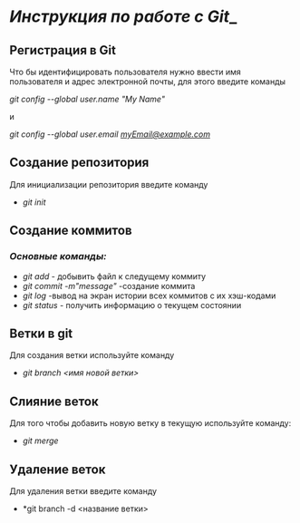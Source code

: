 # *Инструкция по работе с Git*_ 

## Регистрация в Git

Что бы идентифицировать пользователя нужно ввести имя пользователя и адрес электронной почты, для этого введите команды

*git config --global user.name "My Name"*

и

*git config --global user.email myEmail@example.com*

## Создание репозитория
Для инициализации репозитория введите команду 

* *git init*

## Создание коммитов

### _Основные команды:_

* *git add* - добывить файл к следущему коммиту
* *git commit -m"message"* -создание коммита
* *git log* -вывод на экран истории всех коммитов с их хэш-кодами
* *git status* - получить информацию о текущем состоянии

## Ветки в git

Для создания ветки используйте команду 

* *git branch <имя новой ветки>*

## Слияние веток

Для того чтобы добавить новую ветку в текущую используйте команду:

* *git merge*

## Удаление веток

Для удаления ветки введите команду

* *git branch -d <название ветки>



